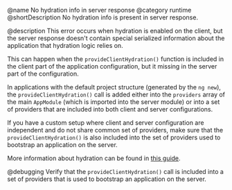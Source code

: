 @name No hydration info in server response
@category runtime
@shortDescription No hydration info is present in server response.

@description
This error occurs when hydration is enabled on the client, but the server response
doesn't contain special serialized information about the application that hydration
logic relies on.

This can happen when the `provideClientHydration()` function is included in the client
part of the application configuration, but it missing in the server part of the configuration.

In applications with the default project structure (generated by the `ng new`),
the `provideClientHydration()` call is added either into the `providers` array of
the main `AppModule` (which is imported into the server module) or into a set of
providers that are included into both client and server configurations.

If you have a custom setup where client and server configuration are independent
and do not share common set of providers, make sure that the `provideClientHydration()`
is also included into the set of providers used to bootstrap an application on the server.

More information about hydration can be found in [this guide](guide/hydration).

@debugging
Verify that the `provideClientHydration()` call is included into a set of providers
that is used to bootstrap an application on the server.

